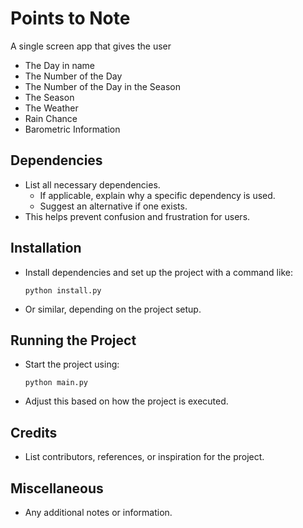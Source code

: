 # Points to Note

A single screen app that gives the user
- The Day in name
- The Number of the Day 
- The Number of the Day in the Season 
- The Season
- The Weather 
- Rain Chance
- Barometric Information

## Dependencies

- List all necessary dependencies.
  - If applicable, explain why a specific dependency is used.
  - Suggest an alternative if one exists.
- This helps prevent confusion and frustration for users.

## Installation

- Install dependencies and set up the project with a command like:
  ```
  python install.py
  ```
- Or similar, depending on the project setup.

## Running the Project

- Start the project using:
  ```
  python main.py
  ```
- Adjust this based on how the project is executed.

## Credits

- List contributors, references, or inspiration for the project.

## Miscellaneous

- Any additional notes or information.

